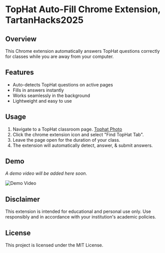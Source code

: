 # TopHat Auto-Fill Chrome Extension, TartanHacks2025

## Overview
This Chrome extension automatically answers TopHat questions correctly for classes while you are away from your computer.

## Features
- Auto-detects TopHat questions on active pages
- Fills in answers instantly
- Works seamlessly in the background
- Lightweight and easy to use

## Usage
1. Navigate to a TopHat classroom page.
[Tophat Photo](tophat_photo.png)
2. Click the chrome extension icon and select "Find TopHat Tab".
3. Leave the page open for the duration of your class.
4. The extension will automatically detect, answer, & submit answers.


## Demo
_A demo video will be added here soon._

![Demo Video](PLACEHOLDER_FOR_VIDEO)

## Disclaimer
This extension is intended for educational and personal use only. Use responsibly and in accordance with your institution's academic policies.

## License
This project is licensed under the MIT License.